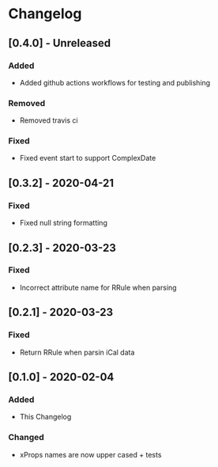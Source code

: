 # Changelog

## [0.4.0] - Unreleased

### Added

- Added github actions workflows for testing and publishing

### Removed

- Removed travis ci

### Fixed

- Fixed event start to support ComplexDate

## [0.3.2] - 2020-04-21

### Fixed

- Fixed null string formatting

## [0.2.3] - 2020-03-23

### Fixed

- Incorrect attribute name for RRule when parsing

## [0.2.1] - 2020-03-23

### Fixed

- Return RRule when parsin iCal data

## [0.1.0] - 2020-02-04

### Added

- This Changelog

### Changed

- xProps names are now upper cased + tests
